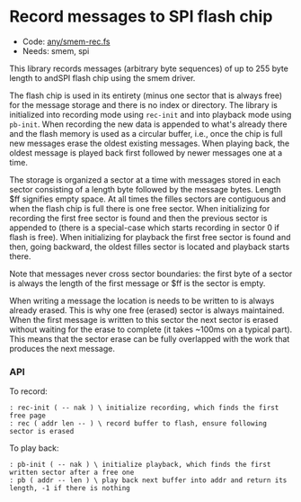 # Record messages to SPI flash chip

[code]: any/smem-rec.fs (smem spi)
* Code: <a href="https://github.com/jeelabs/embello/tree/master/explore/1608-forth/flib/any/smem-rec.fs">any/smem-rec.fs</a>
* Needs: smem, spi

This library records messages (arbitrary byte sequences) of up to 255 byte length to andSPI flash
chip using the smem driver.

The flash chip is used in its entirety (minus one sector that is always free) for the message
storage and there is no index or directory. The library is initialized into recording mode
using `rec-init` and into playback mode using `pb-init`. When recording the new data is appended
to what's already there and the flash memory is used as a circular buffer, i.e., once the chip is
full new messages erase the oldest existing messages. When playing back, the oldest message is
played back first followed by newer messages one at a time.

The storage is organized a sector at a time with messages stored in each sector consisting of a
length byte followed by the message bytes. Length $ff signifies empty space. At all times the filles
sectors are contiguous and when the flash chip is full there is one free sector. When initializing
for recording the first free sector is found and then the previous sector is appended to (there is
a special-case which starts recording in sector 0 if flash is free). When initializing for playback
the first free sector is found and then, going backward, the oldest filles sector is located and
playback starts there.

Note that messages never cross sector boundaries: the first byte of a sector is always the length of
the first message or $ff is the sector is empty.

When writing a message the location is needs to be written to is always already erased. This is why
one free (erased) sector is always maintained. When the first message is written to this sector the
next sector is erased without waiting for the erase to complete (it takes ~100ms on a typical part).
This means that the sector erase can be fully overlapped with the work that produces the next
message.

### API

To record:

[defs]: <> (rec-init rec)
```
: rec-init ( -- nak ) \ initialize recording, which finds the first free page
: rec ( addr len -- ) \ record buffer to flash, ensure following sector is erased
```

To play back:

[defs]: <> (pb-init pb)
```
: pb-init ( -- nak ) \ initialize playback, which finds the first written sector after a free one
: pb ( addr -- len ) \ play back next buffer into addr and return its length, -1 if there is nothing
```
